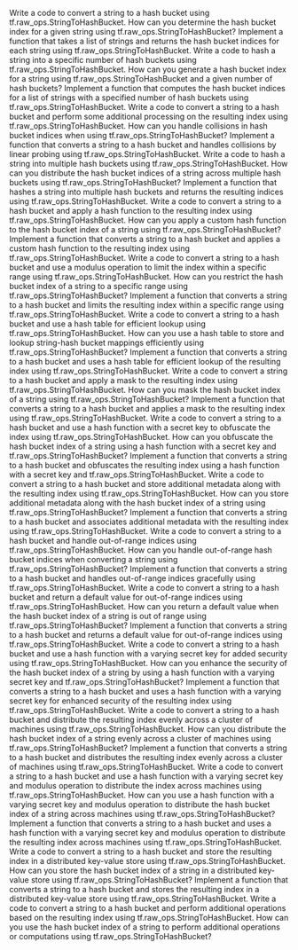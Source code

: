 Write a code to convert a string to a hash bucket using tf.raw_ops.StringToHashBucket.
How can you determine the hash bucket index for a given string using tf.raw_ops.StringToHashBucket?
Implement a function that takes a list of strings and returns the hash bucket indices for each string using tf.raw_ops.StringToHashBucket.
Write a code to hash a string into a specific number of hash buckets using tf.raw_ops.StringToHashBucket.
How can you generate a hash bucket index for a string using tf.raw_ops.StringToHashBucket and a given number of hash buckets?
Implement a function that computes the hash bucket indices for a list of strings with a specified number of hash buckets using tf.raw_ops.StringToHashBucket.
Write a code to convert a string to a hash bucket and perform some additional processing on the resulting index using tf.raw_ops.StringToHashBucket.
How can you handle collisions in hash bucket indices when using tf.raw_ops.StringToHashBucket?
Implement a function that converts a string to a hash bucket and handles collisions by linear probing using tf.raw_ops.StringToHashBucket.
Write a code to hash a string into multiple hash buckets using tf.raw_ops.StringToHashBucket.
How can you distribute the hash bucket indices of a string across multiple hash buckets using tf.raw_ops.StringToHashBucket?
Implement a function that hashes a string into multiple hash buckets and returns the resulting indices using tf.raw_ops.StringToHashBucket.
Write a code to convert a string to a hash bucket and apply a hash function to the resulting index using tf.raw_ops.StringToHashBucket.
How can you apply a custom hash function to the hash bucket index of a string using tf.raw_ops.StringToHashBucket?
Implement a function that converts a string to a hash bucket and applies a custom hash function to the resulting index using tf.raw_ops.StringToHashBucket.
Write a code to convert a string to a hash bucket and use a modulus operation to limit the index within a specific range using tf.raw_ops.StringToHashBucket.
How can you restrict the hash bucket index of a string to a specific range using tf.raw_ops.StringToHashBucket?
Implement a function that converts a string to a hash bucket and limits the resulting index within a specific range using tf.raw_ops.StringToHashBucket.
Write a code to convert a string to a hash bucket and use a hash table for efficient lookup using tf.raw_ops.StringToHashBucket.
How can you use a hash table to store and lookup string-hash bucket mappings efficiently using tf.raw_ops.StringToHashBucket?
Implement a function that converts a string to a hash bucket and uses a hash table for efficient lookup of the resulting index using tf.raw_ops.StringToHashBucket.
Write a code to convert a string to a hash bucket and apply a mask to the resulting index using tf.raw_ops.StringToHashBucket.
How can you mask the hash bucket index of a string using tf.raw_ops.StringToHashBucket?
Implement a function that converts a string to a hash bucket and applies a mask to the resulting index using tf.raw_ops.StringToHashBucket.
Write a code to convert a string to a hash bucket and use a hash function with a secret key to obfuscate the index using tf.raw_ops.StringToHashBucket.
How can you obfuscate the hash bucket index of a string using a hash function with a secret key and tf.raw_ops.StringToHashBucket?
Implement a function that converts a string to a hash bucket and obfuscates the resulting index using a hash function with a secret key and tf.raw_ops.StringToHashBucket.
Write a code to convert a string to a hash bucket and store additional metadata along with the resulting index using tf.raw_ops.StringToHashBucket.
How can you store additional metadata along with the hash bucket index of a string using tf.raw_ops.StringToHashBucket?
Implement a function that converts a string to a hash bucket and associates additional metadata with the resulting index using tf.raw_ops.StringToHashBucket.
Write a code to convert a string to a hash bucket and handle out-of-range indices using tf.raw_ops.StringToHashBucket.
How can you handle out-of-range hash bucket indices when converting a string using tf.raw_ops.StringToHashBucket?
Implement a function that converts a string to a hash bucket and handles out-of-range indices gracefully using tf.raw_ops.StringToHashBucket.
Write a code to convert a string to a hash bucket and return a default value for out-of-range indices using tf.raw_ops.StringToHashBucket.
How can you return a default value when the hash bucket index of a string is out of range using tf.raw_ops.StringToHashBucket?
Implement a function that converts a string to a hash bucket and returns a default value for out-of-range indices using tf.raw_ops.StringToHashBucket.
Write a code to convert a string to a hash bucket and use a hash function with a varying secret key for added security using tf.raw_ops.StringToHashBucket.
How can you enhance the security of the hash bucket index of a string by using a hash function with a varying secret key and tf.raw_ops.StringToHashBucket?
Implement a function that converts a string to a hash bucket and uses a hash function with a varying secret key for enhanced security of the resulting index using tf.raw_ops.StringToHashBucket.
Write a code to convert a string to a hash bucket and distribute the resulting index evenly across a cluster of machines using tf.raw_ops.StringToHashBucket.
How can you distribute the hash bucket index of a string evenly across a cluster of machines using tf.raw_ops.StringToHashBucket?
Implement a function that converts a string to a hash bucket and distributes the resulting index evenly across a cluster of machines using tf.raw_ops.StringToHashBucket.
Write a code to convert a string to a hash bucket and use a hash function with a varying secret key and modulus operation to distribute the index across machines using tf.raw_ops.StringToHashBucket.
How can you use a hash function with a varying secret key and modulus operation to distribute the hash bucket index of a string across machines using tf.raw_ops.StringToHashBucket?
Implement a function that converts a string to a hash bucket and uses a hash function with a varying secret key and modulus operation to distribute the resulting index across machines using tf.raw_ops.StringToHashBucket.
Write a code to convert a string to a hash bucket and store the resulting index in a distributed key-value store using tf.raw_ops.StringToHashBucket.
How can you store the hash bucket index of a string in a distributed key-value store using tf.raw_ops.StringToHashBucket?
Implement a function that converts a string to a hash bucket and stores the resulting index in a distributed key-value store using tf.raw_ops.StringToHashBucket.
Write a code to convert a string to a hash bucket and perform additional operations based on the resulting index using tf.raw_ops.StringToHashBucket.
How can you use the hash bucket index of a string to perform additional operations or computations using tf.raw_ops.StringToHashBucket?